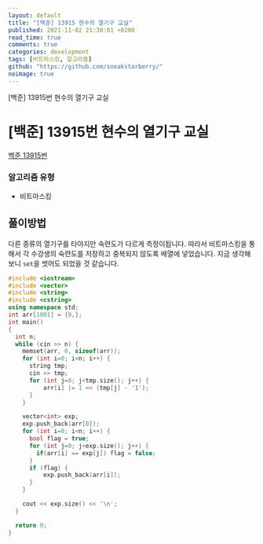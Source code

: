```yaml
---
layout: default
title: "[백준] 13915 현수의 열기구 교실"
published: 2021-11-02 21:30:01 +0200
read_time: true
comments: true
categories: development
tags: [비트마스킹, 알고리즘]
github: "https://github.com/sneakstarberry/"
noimage: true
---
```


[백준] 13915번 현수의 열기구 교실

<!--more-->

# [백준] 13915번 현수의 열기구 교실

[백준 13915번 ](https://www.acmicpc.net/problem/13915)

### 알고리즘 유형

- 비트마스킹

## 풀이방법

다른 종류의 열기구를 타야지만 숙련도가 다르게 측정이됩니다. 따라서 비트마스킹을 통해서 각 수강생의 숙련도를 저장하고 중복되지 않도록 배열에 넣었습니다. 지금 생각해보니 `set`을 썻어도 되었을 것 같습니다.
```c++
#include <iostream>
#include <vector>
#include <string>
#include <cstring>
using namespace std;
int arr[1001] = {0,};
int main()
{
  int n;
  while (cin >> n) {
    memset(arr, 0, sizeof(arr));
    for (int i=0; i<n; i++) {
      string tmp;
      cin >> tmp;
      for (int j=0; j<tmp.size(); j++) {
	      arr[i] |= 1 << (tmp[j] - '1');
      }
    }

    vector<int> exp;
    exp.push_back(arr[0]);
    for (int i=0; i<n; i++) {
      bool flag = true;
      for (int j=0; j<exp.size(); j++) {
        if(arr[i] == exp[j]) flag = false;
      }
      if (flag) {
	      exp.push_back(arr[i]);
      }
    }

    cout << exp.size() << '\n';
  }

  return 0;
}

```
